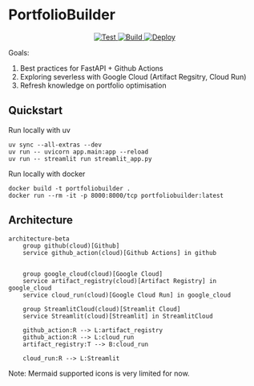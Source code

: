 # PortfolioBuilder

<p align="center">
<a href="https://github.com/yeungadrian/PortfolioBuilder/actions/workflows/test.yml?query=branch%3Amain+event%3Apush+" target="_blank">
    <img src="https://github.com/yeungadrian/PortfolioBuilder/actions/workflows/test.yml/badge.svg?branch=main&event=push" alt="Test">
</a>
<a href="https://github.com/yeungadrian/PortfolioBuilder/actions/workflows/build-push.yml?query=branch%3Amain" target="_blank">
    <img src="https://github.com/yeungadrian/PortfolioBuilder/actions/workflows/build-push.yml/badge.svg?branch=main" alt="Build">
</a>
<a href="https://github.com/yeungadrian/PortfolioBuilder/actions/workflows/deploy.yml?query=branch%3Amain" target="_blank">
    <img src="https://github.com/yeungadrian/PortfolioBuilder/actions/workflows/deploy.yml/badge.svg?branch=main" alt="Deploy">
</a>
</p>

Goals:
1. Best practices for FastAPI + Github Actions
2. Exploring severless with Google Cloud (Artifact Regsitry, Cloud Run)
3. Refresh knowledge on portfolio optimisation

## Quickstart
Run locally with uv
```
uv sync --all-extras --dev
uv run -- uvicorn app.main:app --reload
uv run -- streamlit run streamlit_app.py
```
Run locally with docker
```
docker build -t portfoliobuilder .
docker run --rm -it -p 8000:8000/tcp portfoliobuilder:latest
```
## Architecture

```mermaid
architecture-beta
    group github(cloud)[Github]
    service github_action(cloud)[Github Actions] in github


    group google_cloud(cloud)[Google Cloud]
    service artifact_registry(cloud)[Artifact Registry] in google_cloud
    service cloud_run(cloud)[Google Cloud Run] in google_cloud

    group StreamlitCloud(cloud)[Streamlit Cloud]
    service Streamlit(cloud)[Streamlit] in StreamlitCloud

    github_action:R --> L:artifact_registry
    github_action:R --> L:cloud_run
    artifact_registry:T --> B:cloud_run

    cloud_run:R --> L:Streamlit
```
Note: Mermaid supported icons is very limited for now.
